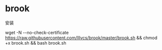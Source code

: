 # brook
安装

wget -N --no-check-certificate https://raw.githubusercontent.com/lllvcs/brook/master/brook.sh && chmod +x brook.sh && bash brook.sh
